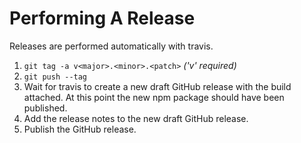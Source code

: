# Performing A Release
Releases are performed automatically with travis.

1. `git tag -a v<major>.<minor>.<patch>` _('v' required)_
2. `git push --tag`
3. Wait for travis to create a new draft GitHub release with the build attached. At this point the new npm package should have been published.
4. Add the release notes to the new draft GitHub release.
5. Publish the GitHub release.
